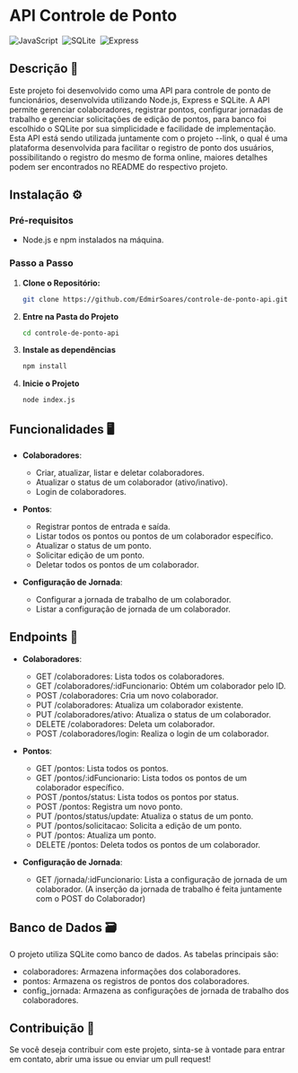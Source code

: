 # API Controle de Ponto

![JavaScript](https://img.shields.io/badge/-JavaScript-05122A?style=flat&logo=javascript)&nbsp;
![SQLite](https://img.shields.io/badge/-SQLite-05122A?style=flat&logo=sqlite)&nbsp;
![Express](https://img.shields.io/badge/-Express-05122A?style=flat&logo=express)&nbsp;

## Descrição 📃
Este projeto foi desenvolvido como uma API para controle de ponto de funcionários, desenvolvida utilizando Node.js, Express e SQLite.
A API permite gerenciar colaboradores, registrar pontos, configurar jornadas de trabalho e gerenciar solicitações de edição de pontos, para banco foi escolhido o SQLite por sua simplicidade e facilidade de implementação.
Esta API está sendo utilizada juntamente com o projeto --link, o qual é uma plataforma desenvolvida para facilitar o registro de ponto dos usuários, possibilitando o registro do mesmo de forma online, maiores detalhes podem ser encontrados no README do respectivo projeto.

## Instalação ⚙️
### Pré-requisitos

- Node.js e npm instalados na máquina.

### Passo a Passo

1. **Clone o Repositório:**
   ```sh
   git clone https://github.com/EdmirSoares/controle-de-ponto-api.git  
2. **Entre na Pasta do Projeto**
   ```sh
   cd controle-de-ponto-api
3. **Instale as dependências**
   ```sh
   npm install
4. **Inicie o Projeto**
   ```sh
   node index.js

## Funcionalidades 🖥️
- **Colaboradores**:
  - Criar, atualizar, listar e deletar colaboradores.
  - Atualizar o status de um colaborador (ativo/inativo).
  - Login de colaboradores.

- **Pontos**:
  - Registrar pontos de entrada e saída.
  - Listar todos os pontos ou pontos de um colaborador específico.
  - Atualizar o status de um ponto.
  - Solicitar edição de um ponto.
  - Deletar todos os pontos de um colaborador.

- **Configuração de Jornada**:
  - Configurar a jornada de trabalho de um colaborador.
  - Listar a configuração de jornada de um colaborador.

## Endpoints 📍
- **Colaboradores**:
  - GET /colaboradores: Lista todos os colaboradores.
  - GET /colaboradores/:idFuncionario: Obtém um colaborador pelo ID.
  - POST /colaboradores: Cria um novo colaborador.
  - PUT /colaboradores: Atualiza um colaborador existente.
  - PUT /colaboradores/ativo: Atualiza o status de um colaborador.
  - DELETE /colaboradores: Deleta um colaborador.
  - POST /colaboradores/login: Realiza o login de um colaborador.

- **Pontos**:
  - GET /pontos: Lista todos os pontos.
  - GET /pontos/:idFuncionario: Lista todos os pontos de um colaborador específico.
  - POST /pontos/status: Lista todos os pontos por status.
  - POST /pontos: Registra um novo ponto.
  - PUT /pontos/status/update: Atualiza o status de um ponto.
  - PUT /pontos/solicitacao: Solicita a edição de um ponto.
  - PUT /pontos: Atualiza um ponto.
  - DELETE /pontos: Deleta todos os pontos de um colaborador.

- **Configuração de Jornada**:
  - GET /jornada/:idFuncionario: Lista a configuração de jornada de um colaborador.
    (A inserção da jornada de trabalho é feita juntamente com o POST do Colaborador)

## Banco de Dados 🗃️
O projeto utiliza SQLite como banco de dados. As tabelas principais são:
  - colaboradores: Armazena informações dos colaboradores.
  - pontos: Armazena os registros de pontos dos colaboradores.
  - config_jornada: Armazena as configurações de jornada de trabalho dos colaboradores.

## Contribuição 📧
Se você deseja contribuir com este projeto, sinta-se à vontade para entrar em contato, abrir uma issue ou enviar um pull request!

